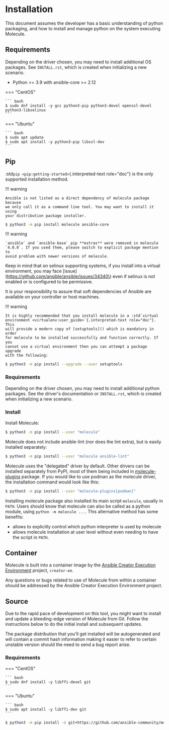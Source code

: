 # Installation

This document assumes the developer has a basic understanding of python
packaging, and how to install and manage python on the system executing
Molecule.

## Requirements

Depending on the driver chosen, you may need to install additional OS
packages. See `INSTALL.rst`, which is created when initializing a new
scenario.

- Python >= 3.9 with ansible-core >= 2.12

=== "CentOS"

    ``` bash
    $ sudo dnf install -y gcc python3-pip python3-devel openssl-devel python3-libselinux
    ```

=== "Ubuntu"

    ``` bash
    $ sudo apt update
    $ sudo apt install -y python3-pip libssl-dev
    ```

## Pip

:std`pip <pip:getting-started>`{.interpreted-text role="doc"} is the
only supported installation method.

!!! warning

    Ansible is not listed as a direct dependency of molecule package because
    we only call it as a command line tool. You may want to install it using
    your distribution package installer.

```bash
$ python3 -m pip install molecule ansible-core
```

!!! warning

    `ansible` and `ansible-base` pip **extras** were removed in molecule
    `4.0.0`. If you used them, please switch to explicit package mention to
    avoid problem with newer versions of molecule.

Keep in mind that on selinux supporting systems, if you install into a
virtual environment, you may face [issue](https://github.com/ansible/ansible/issues/34340\) even if
selinux is not enabled or is configured to be permissive.

It is your responsibility to assure that soft dependencies of Ansible
are available on your controller or host machines.

!!! warning

    It is highly recommended that you install molecule in a :std`virtual
    environment <virtualenv:user_guide>`{.interpreted-text role="doc"}. This
    will provide a modern copy of [setuptools]() which is mandatory in order
    for molecule to be installed successfully and function correctly. If you
    cannot use a virtual environment then you can attempt a package upgrade
    with the following:

```bash
$ python3 -m pip install --upgrade --user setuptools
```

### Requirements

Depending on the driver chosen, you may need to install additional
python packages. See the driver's documentation or `INSTALL.rst`, which
is created when initializing a new scenario.

### Install

Install Molecule:

```bash
$ python3 -m pip install --user "molecule"
```

Molecule does not include ansible-lint (nor does the lint extra), but is
easily installed separately:

```bash
$ python3 -m pip install --user "molecule ansible-lint"
```

Molecule uses the \"delegated\" driver by default. Other drivers can be
installed separately from PyPI, most of them being included in
[molecule-plugins](https://github.com/ansible-community/molecule-plugins)
package. If you would like to use podman as the molecule driver, the
installation command would look like this:

```bash
$ python3 -m pip install --user "molecule-plugins[podman]"
```

Installing molecule package also installed its main script `molecule`,
usually in `PATH`. Users should know that molecule can also be called as
a python module, using `python -m molecule ...`. This alternative method
has some benefits:

- allows to explicitly control which python interpreter is used by
  molecule
- allows molecule installation at user level without even needing to
  have the script in `PATH`.

## Container

Molecule is built into a container image by the [Ansible Creator Execution
Environment](https://github.com/ansible/creator-ee) project, `creator-ee`.

Any questions or bugs related to use of Molecule from within a container
should be addressed by the Ansible Creator Execution Environment
project.

## Source

Due to the rapid pace of development on this tool, you might want to
install and update a bleeding-edge version of Molecule from Git.
Follow the instructions below to do the initial install and subsequent
updates.

The package distribution that you'll get installed will be
autogenerated and will contain a commit hash information making it
easier to refer to certain unstable version should the need to send a
bug report arise.

### Requirements

=== "CentOS"

    ``` bash
    $ sudo dnf install -y libffi-devel git
    ```

=== "Ubuntu"

    ``` bash
    $ sudo apt install -y libffi-dev git
    ```

```bash title="Install"
$ python3 -m pip install -U git+https://github.com/ansible-community/molecule
```
